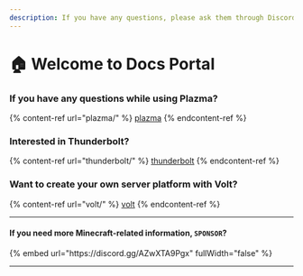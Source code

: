 ```yaml
---
description: If you have any questions, please ask them through Discord or GitHub Issues.
---
```


# 🏠 Welcome to Docs Portal

### If you have any questions while using Plazma?

{% content-ref url="plazma/" %}
[plazma](plazma/)
{% endcontent-ref %}

### Interested in Thunderbolt?

{% content-ref url="thunderbolt/" %}
[thunderbolt](thunderbolt/)
{% endcontent-ref %}

### Want to create your own server platform with Volt?

{% content-ref url="volt/" %}
[volt](volt/)
{% endcontent-ref %}

***

#### If you need more Minecraft-related information, `SPONSOR`? <a href="#etc-1" id="etc-1"></a>

{% embed url="https\://discord.gg/AZwXTA9Pgx" fullWidth="false" %}

***
